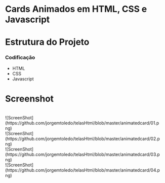 # Cards Animados em HTML, CSS e Javascript

# Estrutura do Projeto

<h3>Codificação</h3>
<ul>
  <li>HTML</li>
  <li>CSS</li>
  <li>Javascript</li>
</ul>

# Screenshot

<br>
![ScreenShot](https://github.com/jorgemtoledo/telasHtml/blob/master/animatedcard/01.png)
<br>
![ScreenShot](https://github.com/jorgemtoledo/telasHtml/blob/master/animatedcard/02.png)
<br>
![ScreenShot](https://github.com/jorgemtoledo/telasHtml/blob/master/animatedcard/03.png)
<br>
![ScreenShot](https://github.com/jorgemtoledo/telasHtml/blob/master/animatedcard/04.png)